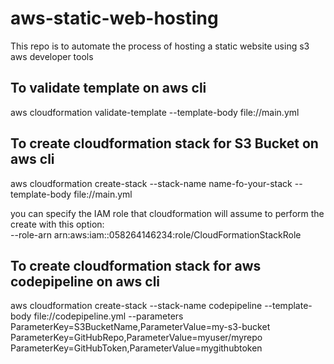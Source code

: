 # aws-static-web-hosting
This repo is to automate the process of hosting a static website using s3 aws developer tools

## To validate template on aws cli
aws cloudformation validate-template --template-body file://main.yml  

## To create cloudformation stack for S3 Bucket on aws cli
aws cloudformation create-stack --stack-name name-fo-your-stack --template-body file://main.yml  

you can specify the IAM role that cloudformation will assume to perform the create with this option:  
--role-arn arn:aws:iam::058264146234:role/CloudFormationStackRole

## To create cloudformation stack for aws codepipeline on aws cli
aws cloudformation create-stack --stack-name codepipeline --template-body file://codepipeline.yml --parameters ParameterKey=S3BucketName,ParameterValue=my-s3-bucket ParameterKey=GitHubRepo,ParameterValue=myuser/myrepo ParameterKey=GitHubToken,ParameterValue=mygithubtoken


